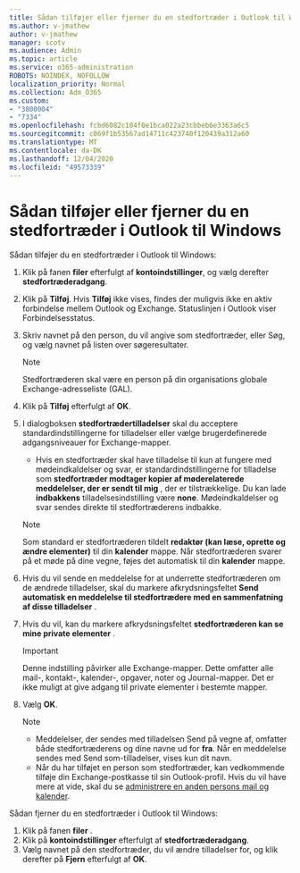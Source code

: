 ```yaml
---
title: Sådan tilføjer eller fjerner du en stedfortræder i Outlook til Windows
ms.author: v-jmathew
author: v-jmathew
manager: scotv
ms.audience: Admin
ms.topic: article
ms.service: o365-administration
ROBOTS: NOINDEX, NOFOLLOW
localization_priority: Normal
ms.collection: Adm_O365
ms.custom:
- "3800004"
- "7334"
ms.openlocfilehash: fcbd6082c104f0e1bca022a23cbbeb6e3363a6c5
ms.sourcegitcommit: c069f1b53567ad14711c423740f120439a312a60
ms.translationtype: MT
ms.contentlocale: da-DK
ms.lasthandoff: 12/04/2020
ms.locfileid: "49573339"
---
```

# <a name="how-to-add-or-remove-a-delegate-in-outlook-for-windows"></a>Sådan tilføjer eller fjerner du en stedfortræder i Outlook til Windows

Sådan tilføjer du en stedfortræder i Outlook til Windows: 

1. Klik på fanen **filer** efterfulgt af **kontoindstillinger**, og vælg derefter **stedfortræderadgang**.
2. Klik på **Tilføj**. Hvis **Tilføj** ikke vises, findes der muligvis ikke en aktiv forbindelse mellem Outlook og Exchange. Statuslinjen i Outlook viser Forbindelsesstatus.
3. Skriv navnet på den person, du vil angive som stedfortræder, eller Søg, og vælg navnet på listen over søgeresultater.

    > [!NOTE]
    > Stedfortræderen skal være en person på din organisations globale Exchange-adresseliste (GAL).
4. Klik på **Tilføj** efterfulgt af **OK**.
5. I dialogboksen **stedfortrædertilladelser** skal du acceptere standardindstillingerne for tilladelser eller vælge brugerdefinerede adgangsniveauer for Exchange-mapper.

    - Hvis en stedfortræder skal have tilladelse til kun at fungere med mødeindkaldelser og svar, er standardindstillingerne for tilladelse som **stedfortræder modtager kopier af møderelaterede meddelelser, der er sendt til mig** , der er tilstrækkelige. Du kan lade **indbakkens** tilladelsesindstilling være **none**. Mødeindkaldelser og svar sendes direkte til stedfortræderens indbakke.

    > [!NOTE]
    > Som standard er stedfortræderen tildelt **redaktør (kan læse, oprette og ændre elementer)** til din **kalender** mappe. Når stedfortræderen svarer på et møde på dine vegne, føjes det automatisk til din **kalender** mappe.

5. Hvis du vil sende en meddelelse for at underrette stedfortræderen om de ændrede tilladelser, skal du markere afkrydsningsfeltet **Send automatisk en meddelelse til stedfortrædere med en sammenfatning af disse tilladelser** .
6. Hvis du vil, kan du markere afkrydsningsfeltet **stedfortræderen kan se mine private elementer** .

    > [!IMPORTANT]
    > Denne indstilling påvirker alle Exchange-mapper. Dette omfatter alle mail-, kontakt-, kalender-, opgaver, noter og Journal-mapper. Det er ikke muligt at give adgang til private elementer i bestemte mapper.

7. Vælg **OK**.

    > [!NOTE]
    >
    > - Meddelelser, der sendes med tilladelsen Send på vegne af, omfatter både stedfortræderens og dine navne ud for **fra**. Når en meddelelse sendes med Send som-tilladelser, vises kun dit navn.
    > - Når du har tilføjet en person som stedfortræder, kan vedkommende tilføje din Exchange-postkasse til sin Outlook-profil. Hvis du vil have mere at vide, skal du se [administrere en anden persons mail og kalender](https://support.microsoft.com/office/manage-another-person-s-mail-and-calendar-items-afb79d6b-2967-43b9-a944-a6b953190af5).

Sådan fjerner du en stedfortræder i Outlook til Windows:

1. Klik på fanen **filer** .
2. Klik på **kontoindstillinger** efterfulgt af **stedfortræderadgang**.
3. Vælg navnet på den stedfortræder, du vil ændre tilladelser for, og klik derefter på **Fjern** efterfulgt af **OK**.
